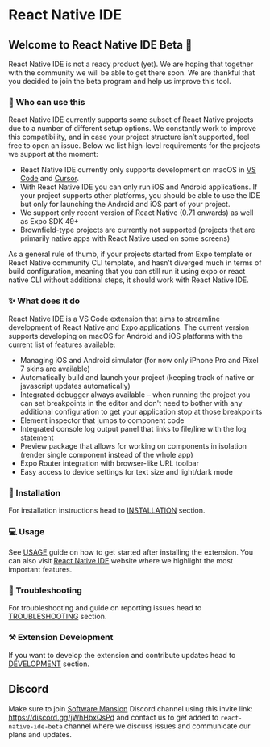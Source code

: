 # React Native IDE

## Welcome to React Native IDE Beta 🎉

React Native IDE is not a ready product (yet).
We are hoping that together with the community we will be able to get there soon.
We are thankful that you decided to join the beta program and help us improve this tool.

### 🚧 Who can use this

React Native IDE currently supports some subset of React Native projects due to a number of different setup options.
We constantly work to improve this compatibility, and in case your project structure isn’t supported, feel free to open an issue.
Below we list high-level requirements for the projects we support at the moment:

- React Native IDE currently only supports development on macOS in [VS Code](https://code.visualstudio.com/) and [Cursor](https://cursor.sh/).
- With React Native IDE you can only run iOS and Android applications. If your project supports other platforms, you should be able to use the IDE but only for launching the Android and iOS part of your project.
- We support only recent version of React Native (0.71 onwards) as well as Expo SDK 49+
- Brownfield-type projects are currently not supported (projects that are primarily native apps with React Native used on some screens)

As a general rule of thumb, if your projects started from Expo template or React Native community CLI template, and hasn’t diverged much in terms of build configuration, meaning that you can still run it using expo or react native CLI without additional steps, it should work with React Native IDE.

### ✨ What does it do

React Native IDE is a VS Code extension that aims to streamline development of React Native and Expo applications.
The current version supports developing on macOS for Android and iOS platforms with the current list of features available:

- Managing iOS and Android simulator (for now only iPhone Pro and Pixel 7 skins are available)
- Automatically build and launch your project (keeping track of native or javascript updates automatically)
- Integrated debugger always available – when running the project you can set breakpoints in the editor and don't need to bother with any additional configuration to get your application stop at those breakpoints
- Element inspector that jumps to component code
- Integrated console log output panel that links to file/line with the log statement
- Preview package that allows for working on components in isolation (render single component instead of the whole app)
- Expo Router integration with browser-like URL toolbar
- Easy access to device settings for text size and light/dark mode

### 💽 Installation

For installation instructions head to [INSTALLATION](https://ide.swmansion.com/docs/installation) section.

### 💻 Usage

See [USAGE](https://ide.swmansion.com/docs/usage) guide on how to get started after installing the extension. You can also visit [React Native IDE](https://ide.swmansion.com) website where we highlight the most important features.

### 🐛 Troubleshooting

For troubleshooting and guide on reporting issues head to [TROUBLESHOOTING](https://ide.swmansion.com/docs/troubleshooting) section.

### ⚒️ Extension Development

If you want to develop the extension and contribute updates head to [DEVELOPMENT](https://ide.swmansion.com/docs/development) section.

## Discord

Make sure to join [Software Mansion](https://swmansion.com) Discord channel using this invite link: https://discord.gg/jWhHbxQsPd and contact us to get added to `react-native-ide-beta` channel where we discuss issues and communicate our plans and updates.
